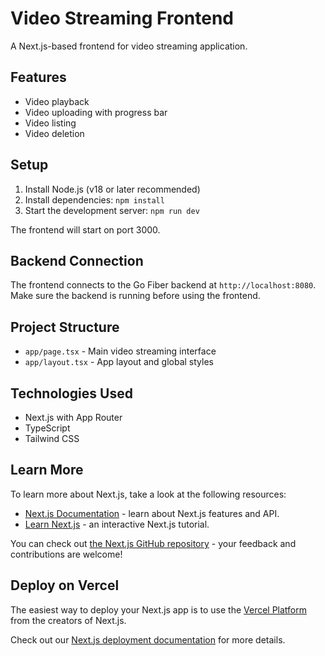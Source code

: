 # Video Streaming Frontend

A Next.js-based frontend for video streaming application.

## Features

- Video playback
- Video uploading with progress bar
- Video listing
- Video deletion

## Setup

1. Install Node.js (v18 or later recommended)
2. Install dependencies: `npm install`
3. Start the development server: `npm run dev`

The frontend will start on port 3000.

## Backend Connection

The frontend connects to the Go Fiber backend at `http://localhost:8080`. Make sure the backend is running before using the frontend.

## Project Structure

- `app/page.tsx` - Main video streaming interface
- `app/layout.tsx` - App layout and global styles

## Technologies Used

- Next.js with App Router
- TypeScript
- Tailwind CSS

## Learn More

To learn more about Next.js, take a look at the following resources:

- [Next.js Documentation](https://nextjs.org/docs) - learn about Next.js features and API.
- [Learn Next.js](https://nextjs.org/learn) - an interactive Next.js tutorial.

You can check out [the Next.js GitHub repository](https://github.com/vercel/next.js) - your feedback and contributions are welcome!

## Deploy on Vercel

The easiest way to deploy your Next.js app is to use the [Vercel Platform](https://vercel.com/new?utm_medium=default-template&filter=next.js&utm_source=create-next-app&utm_campaign=create-next-app-readme) from the creators of Next.js.

Check out our [Next.js deployment documentation](https://nextjs.org/docs/app/building-your-application/deploying) for more details.
